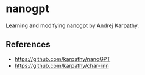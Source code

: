# nanogpt
Learning and modifying [nanogpt](https://github.com/karpathy/nanoGPT) by Andrej Karpathy.

## References
- https://github.com/karpathy/nanoGPT
- https://github.com/karpathy/char-rnn
